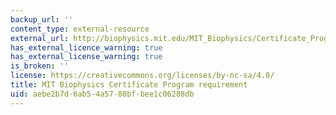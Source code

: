```yaml
---
backup_url: ''
content_type: external-resource
external_url: http://biophysics.mit.edu/MIT_Biophysics/Certificate_Program.html
has_external_licence_warning: true
has_external_license_warning: true
is_broken: ''
license: https://creativecommons.org/licenses/by-nc-sa/4.0/
title: MIT Biophysics Certificate Program requirement
uid: aebe2b7d-6ab5-4a57-80bf-bee1c06288db
---
```

